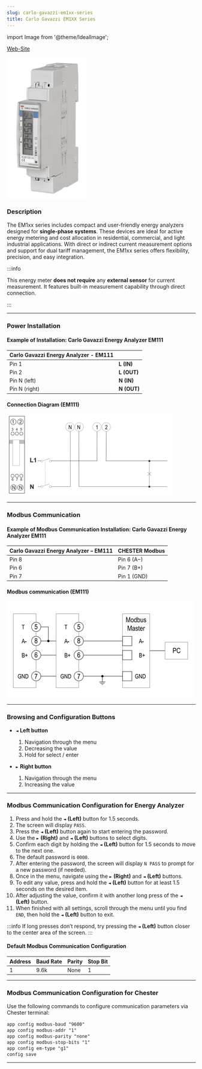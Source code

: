 ```yaml
---
slug: carlo-gavazzi-em1xx-series
title: Carlo Gavazzi EM1XX Series
---
```


import Image from '@theme/IdealImage';

[Web-Site](https://www.gavazziautomation.com/en-global/product/EM111DINAV51XS1X)

![Carlo Gavazzi - EM111](carlo-gavazzi-em111.png)

### Description

The EM1xx series includes compact and user-friendly energy analyzers designed for **single-phase systems**. These devices are ideal for active energy metering and cost allocation in residential, commercial, and light industrial applications. With direct or indirect current measurement options and support for dual tariff management, the EM1xx series offers flexibility, precision, and easy integration.

:::info

This energy meter **does not require** any **external sensor** for current measurement. It features built-in measurement capability through direct connection.

:::

 ---

### Power Installation

#### Example of Installation: Carlo Gavazzi Energy Analyzer EM111

| **Carlo Gavazzi Energy Analyzer - EM111** | |
|----------------------------------------|-----------------------------------------------|
| Pin 1                                 | **L (IN)**                                         |
| Pin 2                                 | **L (OUT)**                                         |
| Pin N (left)                                | **N (IN)**                                         |
| Pin N (right)                                | **N (OUT)**                                         |

#### Connection Diagram (EM111)

![](carlo-gavazzi-em111-power.png)

---

### Modbus Communication

#### Example of Modbus Communication Installation: Carlo Gavazzi Energy Analyzer EM111

| **Carlo Gavazzi Energy Analyzer – EM111** | **CHESTER Modbus** |
|---------------------------|--------------------|
| Pin 8                     | Pin 6 (A−)      |
| Pin 6                     | Pin 7 (B+)        |
| Pin 7                    | Pin 1 (GND)        |

#### Modbus communication (EM111)

![](carlo-gavazzi-em111-modbus.png)

---

### Browsing and Configuration Buttons

* `◄` **Left button**
    1. Navigation through the menu
    2. Decreasing the value
    3. Hold for select / enter

* `►` **Right button**
    1. Navigation through the menu
    2. Increasing the value
---

### Modbus Communication Configuration for Energy Analyzer

1. Press and hold the `◄` **(Left)** button for 1.5 seconds.  
2. The screen will display `PASS`.  
3. Press the `◄` **(Left)** button again to start entering the password.  
4. Use the `►` **(Right)** and `◄` **(Left)** buttons to select digits.  
5. Confirm each digit by holding the `◄` **(Left)** button for 1.5 seconds to move to the next one.  
6. The default password is `0000`.  
7. After entering the password, the screen will display `N PASS` to prompt for a new password (if needed).  
8. Once in the menu, navigate using the `►` **(Right)** and `◄` **(Left)** buttons.  
9. To edit any value, press and hold the `◄` **(Left)** button for at least 1.5 seconds on the desired item.  
10. After adjusting the value, confirm it with another long press of the `◄` **(Left)** button.  
11. When finished with all settings, scroll through the menu until you find `END`, then hold the `◄` **(Left)** button to exit.  

:::info
If long presses don’t respond, try pressing the `◄` **(Left)** button closer to the center area of the screen.
:::


#### Default Modbus Communication Configuration

| Address | Baud Rate | Parity | Stop Bit |
|---------|-----------|--------|-----------|
| 1       | 9.6k      | None   | 1         |

---

### Modbus Communication Configuration for Chester

Use the following commands to configure communication parameters via Chester terminal:


```
app config modbus-baud "9600"
app config modbus-addr "1"
app config modbus-parity "none"
app config modbus-stop-bits "1"
app config em-type "g1"
config save
```

---
